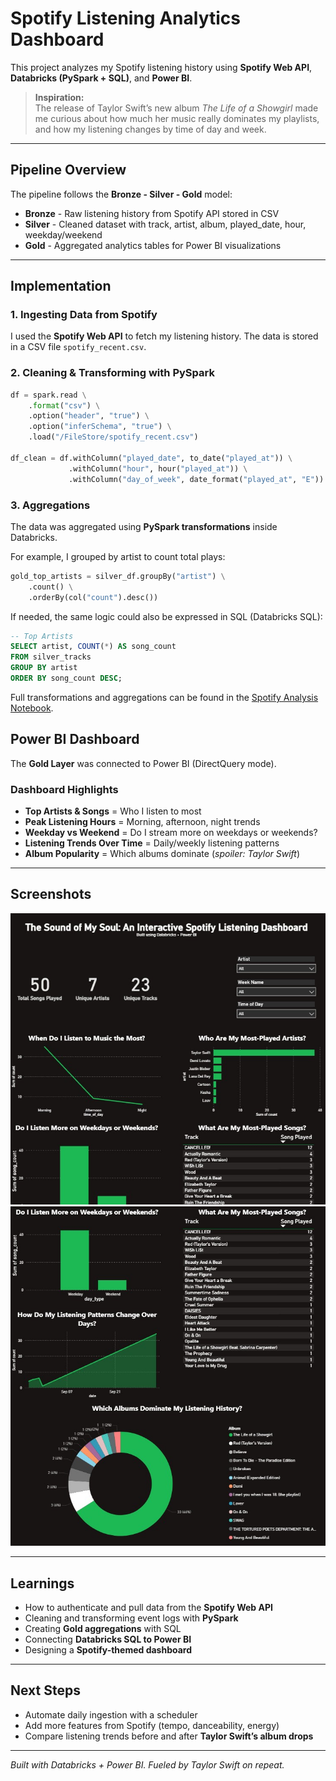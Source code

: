 # Spotify Listening Analytics Dashboard

This project analyzes my Spotify listening history using **Spotify Web API**, **Databricks (PySpark + SQL)**, and **Power BI**.  

> **Inspiration:**  
> The release of Taylor Swift’s new album *The Life of a Showgirl* made me curious about how much her music really dominates my playlists, and how my listening changes by time of day and week.



---

## Pipeline Overview

The pipeline follows the **Bronze - Silver - Gold** model:  

- **Bronze** - Raw listening history from Spotify API stored in CSV  
- **Silver** - Cleaned dataset with track, artist, album, played_date, hour, weekday/weekend  
- **Gold** - Aggregated analytics tables for Power BI visualizations  

---

## Implementation

### 1. Ingesting Data from Spotify  
I used the **Spotify Web API** to fetch my listening history. The data is stored in a CSV file `spotify_recent.csv`.  

### 2. Cleaning & Transforming with PySpark

```python
df = spark.read \
    .format("csv") \
    .option("header", "true") \
    .option("inferSchema", "true") \
    .load("/FileStore/spotify_recent.csv")

df_clean = df.withColumn("played_date", to_date("played_at")) \
             .withColumn("hour", hour("played_at")) \
             .withColumn("day_of_week", date_format("played_at", "E"))
```
### 3. Aggregations

The data was aggregated using **PySpark transformations** inside Databricks.  

For example, I grouped by artist to count total plays:

```python
gold_top_artists = silver_df.groupBy("artist") \
    .count() \
    .orderBy(col("count").desc())
```
If needed, the same logic could also be expressed in SQL (Databricks SQL):
```sql
-- Top Artists
SELECT artist, COUNT(*) AS song_count
FROM silver_tracks
GROUP BY artist
ORDER BY song_count DESC;
```
Full transformations and aggregations can be found in the [Spotify Analysis Notebook](./spotify_analysis.ipynb).

## Power BI Dashboard  

The **Gold Layer** was connected to Power BI (DirectQuery mode).  

### Dashboard Highlights  
- **Top Artists & Songs** = Who I listen to most  
- **Peak Listening Hours** = Morning, afternoon, night trends  
- **Weekday vs Weekend** = Do I stream more on weekdays or weekends?  
- **Listening Trends Over Time** = Daily/weekly listening patterns  
- **Album Popularity** = Which albums dominate (*spoiler: Taylor Swift*)  


---

## Screenshots  
![Dashboard Screenshot 1](./images/screenshot1.jpg)  
![Dashboard Screenshot 2](./images/screenshot2.jpg)  

---

## Learnings  

- How to authenticate and pull data from the **Spotify Web API**  
- Cleaning and transforming event logs with **PySpark**  
- Creating **Gold aggregations** with SQL  
- Connecting **Databricks SQL to Power BI**  
- Designing a **Spotify-themed dashboard**  

---

## Next Steps  

- Automate daily ingestion with a scheduler  
- Add more features from Spotify (tempo, danceability, energy)  
- Compare listening trends before and after **Taylor Swift’s album drops**  

---

*Built with Databricks + Power BI. Fueled by Taylor Swift on repeat.*
